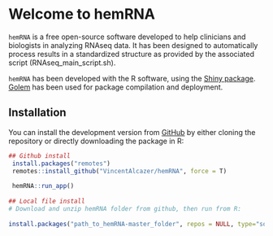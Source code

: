 
<!-- README.md is generated from README.Rmd. Please edit that file -->

# Welcome to hemRNA

<!-- badges: start -->
<!-- badges: end -->

`hemRNA` is a free open-source software developed to help clinicians and
biologists in analyzing RNAseq data. It has been designed to
automatically process results in a standardized structure as provided by
the associated script (RNAseq\_main\_script.sh).

`hemRNA` has been developed with the R software, using the [Shiny
package](https://shiny.rstudio.com/).
[Golem](https://github.com/ThinkR-open/golem) has been used for package
compilation and deployment.

## Installation

You can install the development version from
[GitHub](https://github.com/VincentAlcazer/hemRNA) by either cloning the
repository or directly downloading the package in R:

``` r
## Github install 
 install.packages("remotes")
 remotes::install_github("VincentAlcazer/hemRNA", force = T)
 
 hemRNA::run_app()
 
## Local file install
# Download and unzip hemRNA folder from github, then run from R:
 
install.packages("path_to_hemRNA-master_folder", repos = NULL, type="source", force = T)
 
```

